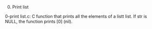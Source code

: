 0. Print list

0-print list.c: C function that prints all the elements of a listt list.
If str is NULL, the function prints [0] (nil).
